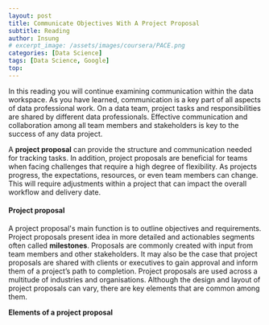 ```yaml
---
layout: post
title: Communicate Objectives With A Project Proposal
subtitle: Reading
author: Insung
# excerpt_image: /assets/images/coursera/PACE.png
categories: [Data Science]
tags: [Data Science, Google]
top:
---
```


In this reading you will continue examining communication within the data workspace. As you have learned, communication is a key part of all aspects of data professional work. On a data team, project tasks and responsibilities are shared by different data professionals. Effective communication and collaboration among all team members and stakeholders is key to the success of any data project.

A **project proposal** can provide the structure and communication needed for tracking tasks. In addition, project proposals are beneficial for teams when facing challenges that require a high degree of flexibility. As projects progress, the expectations, resources, or even team members can change. This will require adjustments within a project that can impact the overall workflow and delivery date.

#### Project proposal

A project proposal's main function is to outline objectives and requirements. Project proposals present idea in more detailed and actionables segments often called **milestones**. Proposals are commonly created with input from team members and other stakeholders. It may also be the case that project proposals are shared with clients or executives to gain approval and inform them of a project’s path to completion. Project proposals are used across a multitude of industries and organisations. Although the design and layout of project proposals can vary, there are key elements that are common among them.

**Elements of a project proposal**